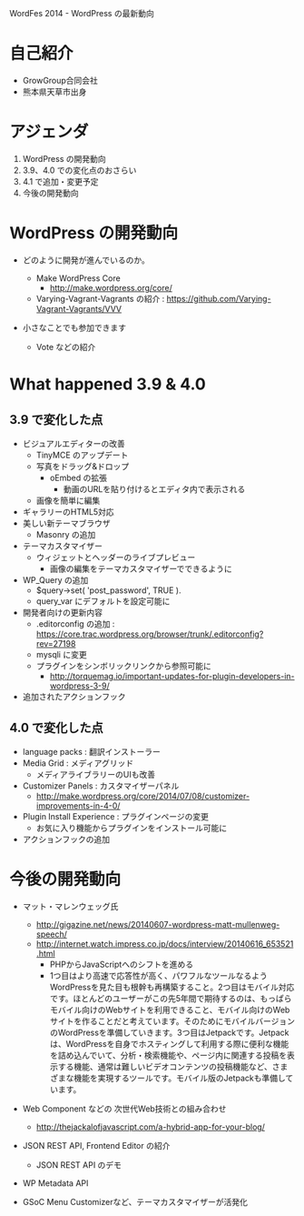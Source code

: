 WordFes 2014 - WordPress の最新動向

# 自己紹介

* GrowGroup合同会社
* 熊本県天草市出身

# アジェンダ

1. WordPress の開発動向
2. 3.9、4.0 での変化点のおさらい
3. 4.1 で追加・変更予定
4. 今後の開発動向

# WordPress の開発動向

* どのように開発が進んでいるのか。
	* Make WordPress Core
		* http://make.wordpress.org/core/
  * Varying-Vagrant-Vagrants の紹介 : https://github.com/Varying-Vagrant-Vagrants/VVV

* 小さなことでも参加できます
	* Vote などの紹介

# What happened 3.9 & 4.0

## 3.9 で変化した点

* ビジュアルエディターの改善
	* TinyMCE のアップデート
  * 写真をドラッグ&ドロップ
	* oEmbed の拡張
		* 動画のURLを貼り付けるとエディタ内で表示される
  * 画像を簡単に編集
* ギャラリーのHTML5対応
* 美しい新テーマブラウザ
  * Masonry の追加
* テーマカスタマイザー
  * ウィジェットとヘッダーのライブプレビュー
	* 画像の編集をテーマカスタマイザーでできるように
* WP_Query の追加
	* $query->set( 'post_password', TRUE ).
	* query_var にデフォルトを設定可能に
* 開発者向けの更新内容
  * .editorconfig の追加 : https://core.trac.wordpress.org/browser/trunk/.editorconfig?rev=27198
  * mysqli に変更
  * プラグインをシンボリックリンクから参照可能に
  	* http://torquemag.io/important-updates-for-plugin-developers-in-wordpress-3-9/
* 追加されたアクションフック

## 4.0 で変化した点

* language packs : 翻訳インストーラー
* Media Grid : メディアグリッド
	* メディアライブラリーのUIも改善
* Customizer Panels : カスタマイザーパネル
	* http://make.wordpress.org/core/2014/07/08/customizer-improvements-in-4-0/
* Plugin Install Experience : プラグインページの変更
	* お気に入り機能からプラグインをインストール可能に
* アクションフックの追加

# 今後の開発動向

* マット・マレンウェッグ氏
	* http://gigazine.net/news/20140607-wordpress-matt-mullenweg-speech/
	* http://internet.watch.impress.co.jp/docs/interview/20140616_653521.html
		* PHPからJavaScriptへのシフトを進める
		* 1つ目はより高速で応答性が高く、パワフルなツールなるようWordPressを見た目も根幹も再構築すること。2つ目はモバイル対応です。ほとんどのユーザーがこの先5年間で期待するのは、もっぱらモバイル向けのWebサイトを利用できること、モバイル向けのWebサイトを作ることだと考えています。そのためにモバイルバージョンのWordPressを準備していきます。3つ目はJetpackです。Jetpackは、WordPressを自身でホスティングして利用する際に便利な機能を詰め込んでいて、分析・検索機能や、ページ内に関連する投稿を表示する機能、通常は難しいビデオコンテンツの投稿機能など、さまざまな機能を実現するツールです。モバイル版のJetpackも準備しています。

* Web Component などの 次世代Web技術との組み合わせ
	* http://thejackalofjavascript.com/a-hybrid-app-for-your-blog/

* JSON REST API, Frontend Editor の紹介
  * JSON REST API のデモ

* WP Metadata API

* GSoC Menu Customizerなど、テーマカスタマイザーが活発化
